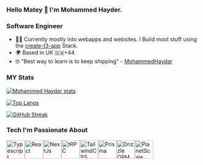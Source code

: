 ### Hello Matey 👋 I'm Mohammed Hayder.

### Software Engineer

* 👨‍💻  Currently mostly into webapps and websites. I Build most stuff using the [create-t3-app](https://www.github.com/nexxeln/create-t3-app) Stack.
* 🌍  Based in UK 🇬🇧+44
* 🤓  "Best way to learn is to keep shipping" - [MohammedHaydar](https://www.linkedin.com/in/mohammedhaydar)


### MY Stats


[![Mohammed Haydar stats](https://github-readme-stats.vercel.app/api?username=MHMDHIDR&layout=compact&show_icons=true&theme=algolia)](https://github.com/MHMDHIDR/github-readme-stats)



[![Top Langs](https://github-readme-stats.vercel.app/api/top-langs/?username=MHMDHIDR&layout=compact&theme=algolia)](https://github.com/MHMDHIDR/github-readme-stats)



[![GitHub Streak](https://github-readme-streak-stats.herokuapp.com/?user=MHMDHIDR&layout=compact&theme=algolia)](https://git.io/streak-stats)



### Tech I'm Passionate About
<div style="display: flex;">
  <a href="https://www.typescriptlang.org"><img src="https://raw.githubusercontent.com/danielcranney/readme-generator/main/public/icons/skills/typescript-colored.svg" width="48" height="48" alt="Typescript" /></a>
  <a href="https://www.reactjs.org"><img src="https://raw.githubusercontent.com/danielcranney/readme-generator/main/public/icons/skills/react-colored.svg" width="48" height="48" alt="React" /></a>
  <a href="https://www.nextjs.org"><img src="https://raw.githubusercontent.com/danielcranney/readme-generator/main/public/icons/skills/nextjs-colored.svg" width="48" height="48" alt="NextJs" /></a>
  <a href="https://trpc.io"><img src="https://avatars.githubusercontent.com/u/78011399?s=200&v=4" width="48" height="48" alt="tRPC"/></a>
  <a href="https://www.tailwindcss.com"><img src="https://raw.githubusercontent.com/danielcranney/readme-generator/main/public/icons/skills/tailwindcss-colored.svg" width="48" height="48" alt="TailwindCSS" /></a>
  <a href="https://prisma.io"><img src="https://www.prisma.io/images/favicon-32x32.png" width="48" height="48" alt="Prisma" /></a>
  <a href="https://orm.drizzle.team"><img src="https://orm.drizzle.team/svg/drizzle.svg" width="48" height="48" alt="Drizzle ORM" /></a>
  <a href="https://planetscale.com"><img src="https://avatars.githubusercontent.com/u/35612527?s=200&v=4" width="48" height="48" alt="PlanetScale" /></a>
</div>
